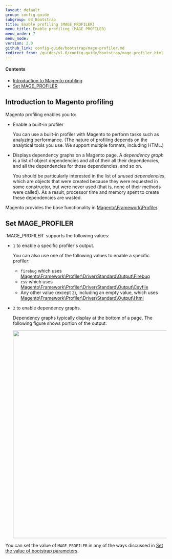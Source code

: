 ```yaml
---
layout: default
group: config-guide
subgroup: 03_Bootstrap
title: Enable profiling (MAGE_PROFILER)
menu_title: Enable profiling (MAGE_PROFILER)
menu_order: 7
menu_node: 
version: 2.0
github_link: config-guide/bootstrap/mage-profiler.md
redirect_from: /guides/v1.0/config-guide/bootstrap/mage-profiler.html
---
```


#### Contents
*	<a href="#dirs-introduction">Introduction to Magento profiling</a>
*	<a href="#dirs-set">Set MAGE_PROFILER</a>


<h2 id="dirs-introduction">Introduction to Magento profiling</h2>
Magento profiling enables you to:

*	Enable a built-in profiler

	You can use a built-in profiler with Magento to perform tasks such as analyzing performance. (The nature of profiling depends on the analytical tools you use. We support multiple formats, including HTML.)

*	Displays dependency graphs on a Magento page. A *dependency graph* is a list of object dependencies and all of their all their dependencies, and all the dependencies for those dependencies, and so on.

	You should be particularly interested in the list of *unused dependencies*, which are objects that were created because they were requested in some constructor, but were never used (that is, none of their methods were called). As a result, processor time and memory spent to create these dependencies are wasted. 

Magento provides the base functionality in <a href="{{ site.mage2000url }}lib/internal/Magento/Framework/Profiler.php" target="_blank">Magento\Framework\Profiler</a>.

<h2 id="dirs-set">Set MAGE_PROFILER</h2>
`MAGE_PROFILER` supports the following values:

*	`1` to enable a specific profiler's output.

	You can also use one of the following values to enable a specific profiler:

	*	`firebug` which uses <a href="{{ site.mage2000url }}lib/internal/Magento/Framework/Profiler/Driver/Standard/Output/Firebug.php" target="_blank">Magento\Framework\Profiler\Driver\Standard\Output\Firebug</a>
	*	`csv` which uses <a href="{{ site.mage2000url }}lib/internal/Magento/Framework/Profiler/Driver/Standard/Output/Csvfile.php" target="_blank">Magento\Framework\Profiler\Driver\Standard\Output\Csvfile</a>
	*	Any other value (except `2`), including an empty value, which uses <a href="{{ site.mage2000url }}lib/internal/Magento/Framework/Profiler/Driver/Standard/Output/Html.php" target="_blank">Magento\Framework\Profiler\Driver\Standard\Output\Html</a>

*	`2` to enable dependency graphs.

	Dependency graphs typically display at the bottom of a page. The following figure shows portion of the output:

	<img src="{{ site.baseurl }}common/images/config_depend-graphs.png" width="650px">

You can set the value of `MAGE_PROFILER` in any of the ways discussed in <a href="{{ site.gdeurl }}config-guide/bootstrap/magento-how-to-set.html">Set the value of bootstrap parameters</a>.
